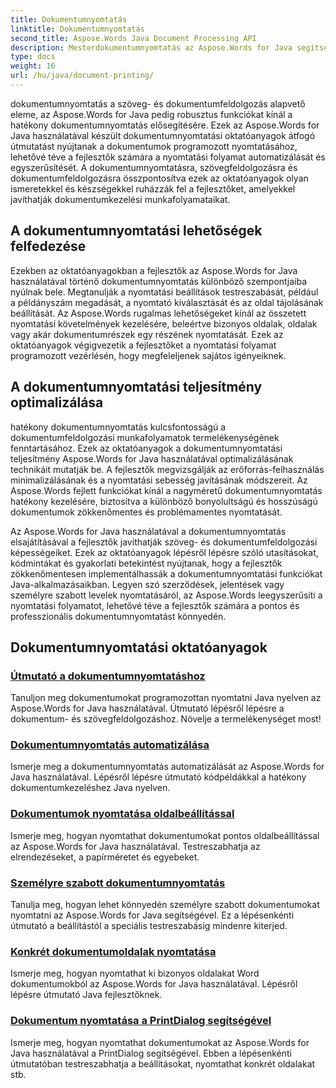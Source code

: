 ```yaml
---
title: Dokumentumnyomtatás
linktitle: Dokumentumnyomtatás
second_title: Aspose.Words Java Document Processing API
description: Mesterdokumentumnyomtatás az Aspose.Words for Java segítségével! Automatizálja a nyomtatási beállításokat, optimalizálja a teljesítményt, és könnyedén érhet el professzionális eredményeket.
type: docs
weight: 16
url: /hu/java/document-printing/
---
```


dokumentumnyomtatás a szöveg- és dokumentumfeldolgozás alapvető eleme, az Aspose.Words for Java pedig robusztus funkciókat kínál a hatékony dokumentumnyomtatás elősegítésére. Ezek az Aspose.Words for Java használatával készült dokumentumnyomtatási oktatóanyagok átfogó útmutatást nyújtanak a dokumentumok programozott nyomtatásához, lehetővé téve a fejlesztők számára a nyomtatási folyamat automatizálását és egyszerűsítését. A dokumentumnyomtatásra, szövegfeldolgozásra és dokumentumfeldolgozásra összpontosítva ezek az oktatóanyagok olyan ismeretekkel és készségekkel ruházzák fel a fejlesztőket, amelyekkel javíthatják dokumentumkezelési munkafolyamataikat.

## A dokumentumnyomtatási lehetőségek felfedezése

Ezekben az oktatóanyagokban a fejlesztők az Aspose.Words for Java használatával történő dokumentumnyomtatás különböző szempontjaiba nyúlnak bele. Megtanulják a nyomtatási beállítások testreszabását, például a példányszám megadását, a nyomtató kiválasztását és az oldal tájolásának beállítását. Az Aspose.Words rugalmas lehetőségeket kínál az összetett nyomtatási követelmények kezelésére, beleértve bizonyos oldalak, oldalak vagy akár dokumentumrészek egy részének nyomtatását. Ezek az oktatóanyagok végigvezetik a fejlesztőket a nyomtatási folyamat programozott vezérlésén, hogy megfeleljenek sajátos igényeiknek.

## A dokumentumnyomtatási teljesítmény optimalizálása

hatékony dokumentumnyomtatás kulcsfontosságú a dokumentumfeldolgozási munkafolyamatok termelékenységének fenntartásához. Ezek az oktatóanyagok a dokumentumnyomtatási teljesítmény Aspose.Words for Java használatával optimalizálásának technikáit mutatják be. A fejlesztők megvizsgálják az erőforrás-felhasználás minimalizálásának és a nyomtatási sebesség javításának módszereit. Az Aspose.Words fejlett funkciókat kínál a nagyméretű dokumentumnyomtatás hatékony kezelésére, biztosítva a különböző bonyolultságú és hosszúságú dokumentumok zökkenőmentes és problémamentes nyomtatását.

Az Aspose.Words for Java használatával a dokumentumnyomtatás elsajátításával a fejlesztők javíthatják szöveg- és dokumentumfeldolgozási képességeiket. Ezek az oktatóanyagok lépésről lépésre szóló utasításokat, kódmintákat és gyakorlati betekintést nyújtanak, hogy a fejlesztők zökkenőmentesen implementálhassák a dokumentumnyomtatási funkciókat Java-alkalmazásaikban. Legyen szó szerződések, jelentések vagy személyre szabott levelek nyomtatásáról, az Aspose.Words leegyszerűsíti a nyomtatási folyamatot, lehetővé téve a fejlesztők számára a pontos és professzionális dokumentumnyomtatást könnyedén.

## Dokumentumnyomtatási oktatóanyagok

### [Útmutató a dokumentumnyomtatáshoz](./guide-to-document-printing/)
Tanuljon meg dokumentumokat programozottan nyomtatni Java nyelven az Aspose.Words for Java használatával. Útmutató lépésről lépésre a dokumentum- és szövegfeldolgozáshoz. Növelje a termelékenységet most!
### [Dokumentumnyomtatás automatizálása](./automating-document-printing/)
Ismerje meg a dokumentumnyomtatás automatizálását az Aspose.Words for Java használatával. Lépésről lépésre útmutató kódpéldákkal a hatékony dokumentumkezeléshez Java nyelven.
### [Dokumentumok nyomtatása oldalbeállítással](./printing-documents-page-setup/)
Ismerje meg, hogyan nyomtathat dokumentumokat pontos oldalbeállítással az Aspose.Words for Java használatával. Testreszabhatja az elrendezéseket, a papírméretet és egyebeket.
### [Személyre szabott dokumentumnyomtatás](./customized-document-printing/)
Tanulja meg, hogyan lehet könnyedén személyre szabott dokumentumokat nyomtatni az Aspose.Words for Java segítségével. Ez a lépésenkénti útmutató a beállítástól a speciális testreszabásig mindenre kiterjed.
### [Konkrét dokumentumoldalak nyomtatása](./printing-specific-document-pages/)
Ismerje meg, hogyan nyomtathat ki bizonyos oldalakat Word dokumentumokból az Aspose.Words for Java használatával. Lépésről lépésre útmutató Java fejlesztőknek.
### [Dokumentum nyomtatása a PrintDialog segítségével](./print-document-printdialog/)
Ismerje meg, hogyan nyomtathat dokumentumokat az Aspose.Words for Java használatával a PrintDialog segítségével. Ebben a lépésenkénti útmutatóban testreszabhatja a beállításokat, nyomtathat konkrét oldalakat stb.